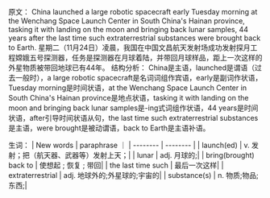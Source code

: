 

原文：
China launched a large robotic spacecraft early Tuesday morning at the Wenchang Space Launch Center in South China's Hainan province, tasking it with landing on the moon and bringing back lunar samples, 44 years after the last time such extraterrestrial substances were brought back to Earth.
星期二（11月24日）凌晨，我国在中国文昌航天发射场成功发射探月工程嫦娥五号探测器，任务是探测器在月球着陆，并带回月球样品，距上一次这样的外星物质被带回地球已有44年。
结构分析：
China是主语，launched是谓语（过去一般时），a large robotic spacecraft是名词词组作宾语，early是副词作状语，Tuesday morning是时间状语，at the Wenchang Space Launch Center in South China's Hainan province是地点状语，tasking it with landing on the moon and bringing back lunar samples是-ing式词组作状语，44 years是时间状语，after引导时间状语从句，the last time such extraterrestrial substances是主语，were brought是被动谓语，back to Earth是主语补语。

生词：
| New words | paraphrase ｜
| --------  |  --------  |
| launch(ed) | v. 发射；把（航天器、武器等）发射上天；|
| lunar | adj. 月球的;|
| bring(brought) back to |  使想起 ; 恢复 ; 带回|
| the last time such | 最后一次这样| 
| extraterrestrial | adj. 地球外的;外星球的;宇宙的|
| substance(s) | n. 物质;物品;东西;|

